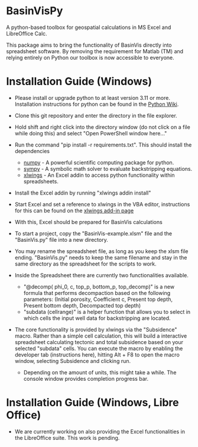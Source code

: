 # BasinVisPy
A python-based toolbox for geospatial calculations in MS Excel and LibreOffice Calc.

This package aims to bring the functionality of BasinVis directly into spreadsheet software.
By removing the requirement for Matlab (TM) and relying entirely on Python our toolbox is now accessible to everyone.

# Installation Guide (Windows)

* Please install or upgrade python to at least version 3.11 or more. Installation instructions for python can be found in the [Python Wiki](https://wiki.python.org/moin/BeginnersGuide/Download).
* Clone this git repository and enter the directory in the file explorer.
* Hold shift and right click into the directory window (do not click on a file while doing this) and select "Open PowerShell window here..."
* Run the command "pip install -r requirements.txt". This should install the dependencies
  * [numpy](https://numpy.org/) - A powerful scientific computing package for python.
  * [sympy](https://www.sympy.org) - A symbolic math solver to evaluate backstripping equations.
  * [xlwings](https://www.xlwings.org/) - An Excel addin to access python functionality within spreadsheets.
* Install the Excel addin by running "xlwings addin install"
* Start Excel and set a reference to xlwings in the VBA editor, instructions for this can be found on the [xlwings add-in page](https://docs.xlwings.org/en/stable/addin.html)
* With this, Excel should be prepared for BasinVis calculations

* To start a project, copy the "BasinVis-example.xlsm" file and the "BasinVis.py" file into a new directory.
* You may rename the spreadsheet file, as long as you keep the xlsm file ending. "BasinVis.py" needs to keep the same filename and stay in the same directory as the spreadsheet for the scripts to work.
* Inside the Spreadsheet there are currently two functionalities available.
  * "@decomp( phi_0, c, top_p, bottom_p, top_decomp)" is a new formula that performs decompaction based on the following parameters:
    (Initial porosity, Coefficient c, Present top depth, Present bottom depth, Decompacted top depth)
  * "subdata (cellrange)" is a helper function that allows you to select in which cells the input well data for backstripping are located.
* The core functionality is provided by xlwings via the "Subsidence" macro. Rather than a simple cell calculation, this will build a interactive spreadsheet calculating tectonic and total subsidence based on your selected "subdata" cells. You can execute the macro by enabling the developer tab (instructions here), hitting Alt + F8 to open the macro window, selecting Subsidence and clicking run.
  * Depending on the amount of units, this might take a while. The console window provides completion progress bar.

# Installation Guide (Windows, Libre Office)

* We are currently working on also providing the Excel functionalities in the LibreOffice suite. This work is pending.
